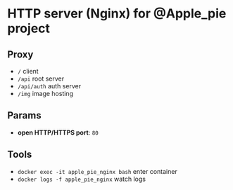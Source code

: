 # HTTP server (Nginx) for @Apple_pie project

## Proxy

   * `/` client
   * `/api` root server
   * `/api/auth` auth server
   * `/img` image hosting

## Params

   * **open HTTP/HTTPS port**: `80`

## Tools

 * `docker exec -it apple_pie_nginx bash` enter container
 * `docker logs -f apple_pie_nginx` watch logs
